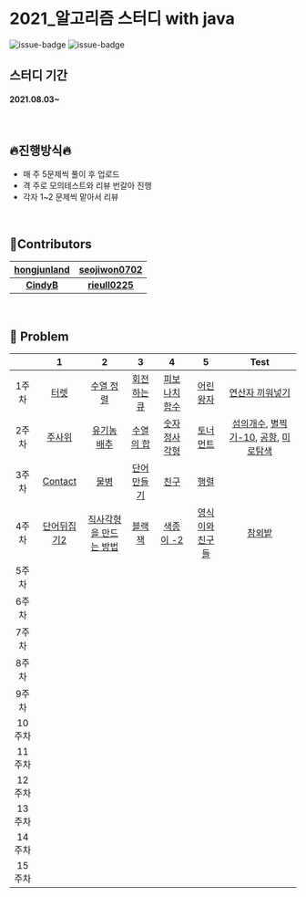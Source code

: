 # 2021_알고리즘 스터디 with java
![issue-badge](https://img.shields.io/badge/tools-Eclipse-blueviolet) ![issue-badge](https://img.shields.io/badge/Language-Java-green)
&nbsp;
## 스터디 기간
#### 2021.08.03~
&nbsp;

## 🔥진행방식🔥 
- 매 주 5문제씩 풀이 후 업로드
- 격 주로 모의테스트와 리뷰 번갈아 진행
- 각자 1~2 문제씩 맡아서 리뷰

&nbsp;

## 🌈Contributors 
| [**hongjunland**](https://github.com/hongjunland) | [**seojiwon0702**](https://github.com/seojiwon0702) |
| :-----------------------------------------------: | :-------------------------------------------------: |
|         [**CindyB**](https://github.com/)         | [**rieull0225**](https://github.com/rieull0225) |

&nbsp;


## 📗 Problem

|        |                      1                       |                         2                         |                          3                          |                           4                           |                         5                         |                          Test                          |
| :----: | :------------------------------------------: | :-----------------------------------------------: | :-------------------------------------------------: | :---------------------------------------------------: | :-----------------------------------------------: | :------------------------------------------------------: |
| 1주차  | [터렛](https://www.acmicpc.net/problem/1002) | [수열 정렬](https://www.acmicpc.net/problem/1015) | [회전하는 큐](https://www.acmicpc.net/problem/1021) | [피보나치 함수](https://www.acmicpc.net/problem/1003) | [어린 왕자](https://www.acmicpc.net/problem/1004) | [연산자 끼워넣기](https://www.acmicpc.net/problem/14888) |
| 2주차  | [주사위](https://www.acmicpc.net/problem/1041)| [유기농 배추](https://www.acmicpc.net/problem/1012) | [수열의 합](https://www.acmicpc.net/problem/1024)| [숫자 정사각형](https://www.acmicpc.net/problem/1051)  |  [토너먼트](https://www.acmicpc.net/problem/1057) |    [섬의개수](https://www.acmicpc.net/problem/4963), [별찍기-10](https://www.acmicpc.net/problem/2447), [공항](https://www.acmicpc.net/problem/10775), [미로탐색](https://www.acmicpc.net/problem/2178)  |
| 3주차  | [Contact](https://www.acmicpc.net/problem/1013) |[물병](https://www.acmicpc.net/problem/1052) |[단어만들기](https://www.acmicpc.net/problem/1148) | [친구](https://www.acmicpc.net/problem/1058) | [행렬](https://www.acmicpc.net/problem/1080) |                                                              |
| 4주차  | [단어뒤집기2](https://www.acmicpc.net/problem/17413)|[직사각형을 만드는 방법](https://www.acmicpc.net/problem/8320)|[블랙잭](https://www.acmicpc.net/problem/2798)|[색종이 -2](https://www.acmicpc.net/problem/2567) | [영식이와 친구들](https://www.acmicpc.net/problem/1592)| [참외밭](https://www.acmicpc.net/problem/2477) |
| 5주차  |                                              |                                                   |                                                     |                                                       |                                                   |                                                          |
| 6주차  |                                              |                                                   |                                                     |                                                       |                                                   |                                                          |
| 7주차  |                                              |                                                   |                                                     |                                                       |                                                   |                                                          |
| 8주차  |                                              |                                                   |                                                     |                                                       |                                                   |                                                          |
| 9주차  |                                              |                                                   |                                                     |                                                       |                                                   |                                                          |
| 10주차 |                                              |                                                   |                                                     |                                                       |                                                   |                                                          |
| 11주차 |                                              |                                                   |                                                     |                                                       |                                                   |                                                          |
| 12주차 |                                              |                                                   |                                                     |                                                       |                                                   |                                                          |
| 13주차 |                                              |                                                   |                                                     |                                                       |                                                   |                                                          |
| 14주차 |                                              |                                                   |                                                     |                                                       |                                                   |                                                          |
| 15주차 |                                              |                                                   |                                                     |                                                       |                                                   |                                                          |

